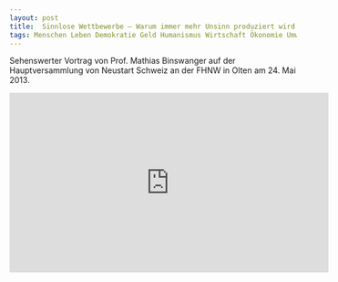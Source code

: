 ```yaml
---
layout: post
title:  Sinnlose Wettbewerbe – Warum immer mehr Unsinn produziert wird
tags: Menschen Leben Demokratie Geld Humanismus Wirtschaft Ökonomie Umwelt Natur Video
---
```

Sehenswerter Vortrag von Prof. Mathias Binswanger auf der Hauptversammlung von Neustart Schweiz an der FHNW in Olten am 24. Mai 2013.

<iframe width="560" height="315" src="https://www.youtube.com/embed/Dd2Xkbr-u9s" frameborder="0" allowfullscreen></iframe>
